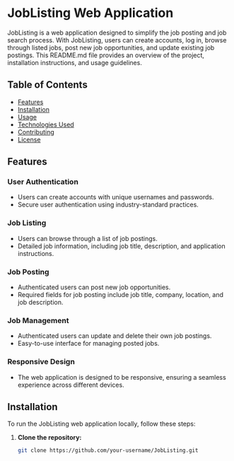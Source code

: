 # JobListing Web Application

JobListing is a web application designed to simplify the job posting and job search process. With JobListing, users can create accounts, log in, browse through listed jobs, post new job opportunities, and update existing job postings. This README.md file provides an overview of the project, installation instructions, and usage guidelines.

## Table of Contents

- [Features](#features)
- [Installation](#installation)
- [Usage](#usage)
- [Technologies Used](#technologies-used)
- [Contributing](#contributing)
- [License](#license)

## Features

### User Authentication

- Users can create accounts with unique usernames and passwords.
- Secure user authentication using industry-standard practices.

### Job Listing

- Users can browse through a list of job postings.
- Detailed job information, including job title, description, and application instructions.

### Job Posting

- Authenticated users can post new job opportunities.
- Required fields for job posting include job title, company, location, and job description.

### Job Management

- Authenticated users can update and delete their own job postings.
- Easy-to-use interface for managing posted jobs.

### Responsive Design

- The web application is designed to be responsive, ensuring a seamless experience across different devices.

## Installation

To run the JobListing web application locally, follow these steps:

1. **Clone the repository:**
   ```bash
   git clone https://github.com/your-username/JobListing.git
   ```
